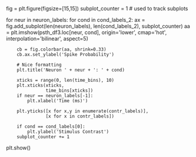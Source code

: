 fig = plt.figure(figsize=[15,15])
subplot_counter = 1 # used to track subplots

for neur in neuron_labels:
    for cond in cond_labels_2:
        ax = fig.add_subplot(len(neuron_labels), len(cond_labels_2), subplot_counter)
        aa = plt.imshow(psth_df3.loc[neur, cond], origin='lower', cmap='hot', interpolation='bilinear', aspect=5)
        
        cb = fig.colorbar(aa, shrink=0.33)
        cb.ax.set_ylabel('Spike Probability')

        # Nice formatting
        plt.title('Neuron ' + neur + ': ' + cond)

        xticks = range(0, len(time_bins), 10)
        plt.xticks(xticks,
                   time_bins[xticks])
        if neur == neuron_labels[-1]:
            plt.xlabel('Time (ms)')

        plt.yticks([x for x,y in enumerate(contr_labels)], 
                   [x for x in contr_labels])

        if cond == cond_labels[0]:
            plt.ylabel('Stimulus Contrast')
        subplot_counter += 1

plt.show()
